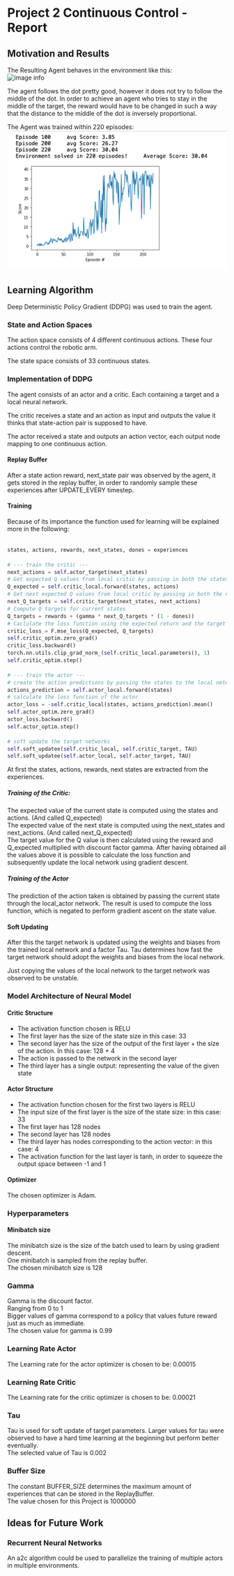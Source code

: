 # Project 2 Continuous Control - Report

## Motivation and Results

The Resulting Agent behaves in the environment like this:<br>
![image info](./drawables/trained-agent.gif)

The agent follows the dot pretty good, however it does not try to follow the middle of the dot. In order to achieve an
agent who tries to stay in the middle of the target, the reward would have to be changed in such a way that the distance
to the middle of the dot is inversely proportional.

The Agent was trained within 220 episodes: <br>
![image info](./drawables/training.png)

## Learning Algorithm

Deep Deterministic Policy Gradient (DDPG) was used to train the agent.

### State and Action Spaces

The action space consists of 4 different continuous actions. These four actions control the robotic arm.

The state space consists of 33 continuous states.

### Implementation of DDPG

The agent consists of an actor and a critic. Each containing a target and a local neural network.

The critic receives a state and an action as input and outputs the value it thinks that state-action pair is supposed to
have.

The actor received a state and outputs an action vector, each output node mapping to one continuous action.

#### Replay Buffer

After a state action reward, next_state pair was observed by the agent, it gets stored in the replay buffer, in order to
randomly sample these experiences after UPDATE_EVERY timestep.

#### Training

Because of its importance the function used for learning will be explained more in the following:

```python

states, actions, rewards, next_states, dones = experiences

# --- train the critic ---
next_actions = self.actor_target(next_states)
# Get expected Q values from local critic by passing in both the states and the actions
Q_expected = self.critic_local.forward(states, actions)
# Get next expected Q values from local critic by passing in both the next_states and the next_actions
next_Q_targets = self.critic_target(next_states, next_actions)
# Compute Q targets for current states
Q_targets = rewards + (gamma * next_Q_targets * (1 - dones))
# Caclulate the loss function using the expected return and the target
critic_loss = F.mse_loss(Q_expected, Q_targets)
self.critic_optim.zero_grad()
critic_loss.backward()
torch.nn.utils.clip_grad_norm_(self.critic_local.parameters(), 1)
self.critic_optim.step()

# --- train the actor ---
# create the action predictions by passing the states to the local network
actions_prediction = self.actor_local.forward(states)
# calculate the loss function of the actor
actor_loss = -self.critic_local(states, actions_prediction).mean()
self.actor_optim.zero_grad()
actor_loss.backward()
self.actor_optim.step()

# soft update the target networks
self.soft_updatee(self.critic_local, self.critic_target, TAU)
self.soft_updatee(self.actor_local, self.actor_target, TAU)
```

At first the states, actions, rewards, next states are extracted from the experiences.<br>

##### Training of the Critic:

The expected value of the current state is computed using the states and actions. (And called Q_expected)<br>
The expected value of the next state is computed using the next_states and next_actions. (And called next_Q_expected)<br>
The target value for the Q value is then calculated using the reward and Q_expected multiplied with discount factor gamma.
After having obtained all the values above it is possible to calculate the loss function and subsequently update the local network using gradient descent.

##### Training of the Actor
The prediction of the action taken is obtained by passing the current state through the local_actor network.
The result is used to compute the loss function, which is negated to perform gradient ascent on the state value.


#### Soft Updating

After this the target network is updated using the weights and biases from the trained local network and a factor Tau.
Tau determines how fast the target network should adopt the weights and biases from the local network.

Just copying the values of the local network to the target network was observed to be unstable.

### Model Architecture of Neural Model

#### Critic Structure
* The activation function chosen is RELU
* The first layer has the size of the state size in this case: 33
* The second layer has the size of the output of the first layer + the size of the action. In this case: 128 + 4
* The action is passed to the network in the second layer
* The third layer has a single output: representing the value of the given state

#### Actor Structure
* The activation function chosen for the first two layers is RELU
* The input size of the first layer is the size of the state size: in this case: 33
* The first layer has 128 nodes
* The second layer has 128 nodes
* The third layer has nodes corresponding to the action vector: in this case: 4
* The activation function for the last layer is tanh, in order to squeeze the output space between -1 and 1


#### Optimizer

The chosen optimizer is Adam.

### Hyperparameters

#### Minibatch size

The minibatch size is the size of the batch used to learn by using gradient descent. <br>
One minibatch is sampled from the replay buffer.<br>
The chosen minibatch size is 128

### Gamma

Gamma is the discount factor.<br>
Ranging from 0 to 1 <br>
Bigger values of gamma correspond to a policy that values future reward just as much as immediate.<br>
The chosen value for gamma is 0.99

### Learning Rate Actor

The Learning rate for the actor optimizer is chosen to be: 0.00015

### Learning Rate Critic

The Learning rate for the critic optimizer is chosen to be: 0.00021

### Tau

Tau is used for soft update of target parameters. Larger values for tau were observed to have a hard time learning at
the beginning but perform better eventually.<br>
The selected value of Tau is 0.002

### Buffer Size

The constant BUFFER_SIZE determines the maximum amount of experiences that can be stored in the ReplayBuffer. <br>
The value chosen for this Project is 1000000

## Ideas for Future Work

### Recurrent Neural Networks
An a2c algorithm could be used to parallelize the training of multiple actors in multiple environments.




